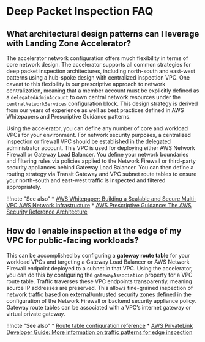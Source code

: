 # Deep Packet Inspection FAQ

## What architectural design patterns can I leverage with Landing Zone Accelerator?

The accelerator network configuration offers much flexibility in terms of core network design. The accelerator supports all common strategies for deep packet inspection architectures, including north-south and east-west patterns using a hub-spoke design with centralized inspection VPC. One caveat to this flexibility is our prescriptive approach to network centralization, meaning that a member account must be explicitly defined as a `delegatedAdminAccount` to own central network resources under the `centralNetworkServices` configuration block. This design strategy is derived from our years of experience as well as best practices defined in AWS Whitepapers and Prescriptive Guidance patterns.

Using the accelerator, you can define any number of core and workload VPCs for your environment. For network security purposes, a centralized inspection or firewall VPC should be established in the delegated administrator account. This VPC is used for deploying either AWS Network Firewall or Gateway Load Balancer. You define your network boundaries and filtering rules via policies applied to the Network Firewall or third-party security appliances behind Gateway Load Balancer. You can then define a routing strategy via Transit Gateway and VPC subnet route tables to ensure your north-south and east-west traffic is inspected and filtered appropriately.

!!!note "See also"
    * [AWS Whitepaper: Building a Scalable and Secure Multi-VPC AWS Network Infrastructure](https://docs.aws.amazon.com/whitepapers/latest/building-scalable-secure-multi-vpc-network-infrastructure/welcome.html)
    * [AWS Prescriptive Guidance: The AWS Security Reference Architecture](https://docs.aws.amazon.com/prescriptive-guidance/latest/security-reference-architecture/welcome.html)

## How do I enable inspection at the edge of my VPC for public-facing workloads?

This can be accomplished by configuring a **gateway route table** for your workload VPCs and targeting a Gateway Load Balancer or AWS Network Firewall endpoint deployed to a subnet in that VPC. Using the accelerator, you can do this by configuring the `gatewayAssociation` property for a VPC route table. Traffic traverses these VPC endpoints transparently, meaning source IP addresses are preserved. This allows fine-grained inspection of network traffic based on external/untrusted security zones defined in the configuration of the Network Firewall or backend security appliance policy. Gateway route tables can be associated with a VPC’s internet gateway or virtual private gateway.

!!!note "See also"
    * [Route table configuration reference](../../typedocs/interfaces/___packages__aws_accelerator_config_dist_config_lib_models_network_config.ITransitGatewayRouteTableConfig.html)
    * [AWS PrivateLink Developer Guide: More information on traffic patterns for edge inspection](https://docs.aws.amazon.com/vpc/latest/privatelink/create-gateway-load-balancer-endpoint-service.html)